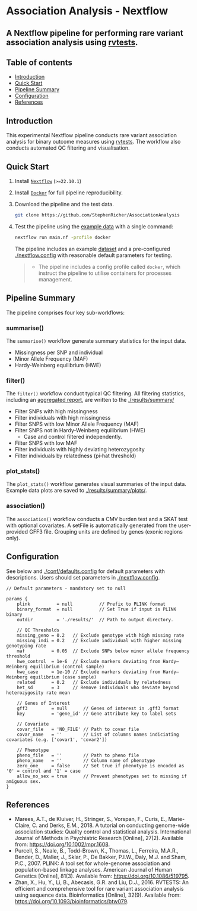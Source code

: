 # Association Analysis - Nextflow

## A Nextflow pipeline for performing rare variant association analysis using [rvtests](https://github.com/zhanxw/rvtests).


## Table of contents
  * [Introduction](#introduction)
  * [Quick Start](#quick-start)
  * [Pipeline Summary](#pipeline-summary)
  * [Configuration](#configuration)
  * [References](#references)


## Introduction
This experimental Nextflow pipeline conducts rare variant association analysis for binary outcome measures using [rvtests](https://github.com/zhanxw/rvtests).
The workflow also conducts automated QC filtering and visualisation.

## Quick Start

1. Install [`Nextflow`](https://www.nextflow.io/docs/latest/getstarted.html#installation) (`>=22.10.1`)

2. Install [`Docker`](https://docs.docker.com/engine/installation/) for full pipeline reproducibility.

3. Download the pipeline and the test data.

    ```bash
    git clone https://github.com/StephenRicher/AssociationAnalysis
    ```

4. Test the pipeline using the [example data](./data/) with a single command:

   ```bash
   nextflow run main.nf -profile docker
   ```

   The pipeline includes an example [dataset](./data/) and a pre-configured [./nextflow.config](./nextflow.config) with reasonable default parameters for testing.

   > - The pipeline includes a config profile called `docker`, which instruct the pipeline to utilise containers for processes management.

## Pipeline Summary
The pipeline comprises four key sub-workflows:

### summarise()
The `summarise()` workflow generate summary statistics for the input data.

* Missingness per SNP and individual
* Minor Allele Frequency (MAF)
* Hardy-Weinberg equilibrium (HWE)

### filter()
The `filter()` workflow conduct typical QC filtering. All filtering statistics, including an [aggregated report](./results/summary/filter-summary.csv), are written to the [./results/summary/](./results/summary/)

* Filter SNPs with high missingness
* Filter individuals with high missingness
* Filter SNPS with low Minor Allele Frequency (MAF)
* Filter SNPS not in Hardy-Weinberg equilibrium (HWE)
   * Case and control filtered independently.
* Filter SNPS with low MAF
* Filter individuals with highly deviating heterozygosity
* Filter individuals by relatedness (pi‐hat threshold)

### plot_stats()
The `plot_stats()` workflow generates visual summaries of the input data. Example data plots are saved to [./results/summary/plots/](./results/summary/plots/).

### association()
The `association()` workflow conducts a CMV burden test and a SKAT test with optional covariates. A setFile is automatically generated from the user-provided GFF3 file. Grouping units are defined by genes (exonic regions only).  

## Configuration
See below and [./conf/defaults.config](./conf/defaults.config) for default parameters with descriptions. Users should set parameters in [./nextflow.config](./nextflow.config).

```
// Default parameters - mandatory set to null

params {
    plink          = null          // Prefix to PLINK format
    binary_format  = null          // Set True if input is PLINK binary
    outdir         = './results/'  // Path to output directory.

    // QC Thresholds
    missing_geno = 0.2   // Exclude genotype with high missing rate
    missing_indi = 0.2   // Exclude individual with higher missing genotyping rate
    maf          = 0.05  // Exclude SNPs below minor allele frequency threshold
    hwe_control  = 1e-6  // Exclude markers deviating from Hardy–Weinberg equilibrium (control sample)
    hwe_case     = 1e-10 // Exclude markers deviating from Hardy–Weinberg equilibrium (case sample)
    related      = 0.2   // Exclude individuals by relatedness
    het_sd       = 3     // Remove individuals who deviate beyond heterozygosity rate mean

    // Genes of Interest
    gff3         = null      // Genes of interest in .gff3 format
    key          = 'gene_id' // Gene attribute key to label sets

    // Covariate
    covar_file   = 'NO_FILE' // Path to covar file
    covar_name   = ''        // List of columns names indiciating covariates (e.g. ['covar1', 'covar2'])

    // Phenotype
    pheno_file   = ''        // Path to pheno file
    pheno_name   = ''        // Column name of phenotype
    zero_one     = false     // Set true if phenotype is encoded as '0' = control and '1' = case
    allow_no_sex = true      // Prevent phenotypes set to missing if amiguous sex.
}   
```

## References
- Marees, A.T., de Kluiver, H., Stringer, S., Vorspan, F., Curis, E., Marie-Claire, C. and Derks, E.M., 2018. A tutorial on conducting genome-wide association studies: Quality control and statistical analysis. International Journal of Methods in Psychiatric Research [Online], 27(2). Available from: https://doi.org/10.1002/mpr.1608.
- Purcell, S., Neale, B., Todd-Brown, K., Thomas, L., Ferreira, M.A.R., Bender, D., Maller, J., Sklar, P., De Bakker, P.I.W., Daly, M.J. and Sham, P.C., 2007. PLINK: A tool set for whole-genome association and population-based linkage analyses. American Journal of Human Genetics [Online], 81(3). Available from: https://doi.org/10.1086/519795.
- Zhan, X., Hu, Y., Li, B., Abecasis, G.R. and Liu, D.J., 2016. RVTESTS: An efficient and comprehensive tool for rare variant association analysis using sequence data. Bioinformatics [Online], 32(9). Available from: https://doi.org/10.1093/bioinformatics/btw079.
